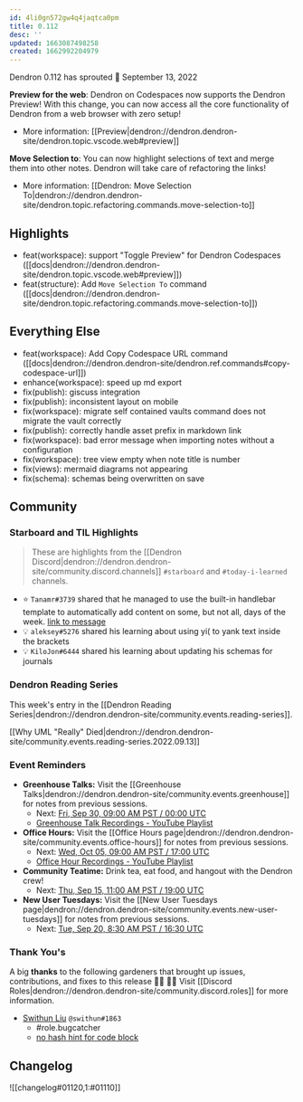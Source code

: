 ```yaml
---
id: 4li0gn572gw4q4jaqtca0pm
title: 0.112
desc: ''
updated: 1663087498258
created: 1662992204979
---
```


Dendron 0.112 has sprouted  🌱
September 13, 2022


**Preview for the web**: Dendron on Codespaces now supports the Dendron Preview! With this change, you can now access all the core functionality of Dendron from a web browser with zero setup!

- More information: [[Preview|dendron://dendron.dendron-site/dendron.topic.vscode.web#preview]]

**Move Selection to**: You can now highlight selections of text and merge them into other notes. Dendron will take care of refactoring the links!

- More information: [[Dendron: Move Selection To|dendron://dendron.dendron-site/dendron.topic.refactoring.commands.move-selection-to]]

## Highlights

- feat(workspace): support "Toggle Preview" for Dendron Codespaces ([[docs|dendron://dendron.dendron-site/dendron.topic.vscode.web#preview]])
- feat(structure): Add `Move Selection To` command ([[docs|dendron://dendron.dendron-site/dendron.topic.refactoring.commands.move-selection-to]])


## Everything Else

- feat(workspace): Add  Copy Codespace URL command ([[docs|dendron://dendron.dendron-site/dendron.ref.commands#copy-codespace-url]])
- enhance(workspace): speed up md export
- fix(publish): giscuss integration
- fix(publish): inconsistent layout on mobile
- fix(workspace): migrate self contained vaults command does not migrate the vault correctly
- fix(publish): correctly handle asset prefix in markdown link
- fix(workspace): bad error message when importing notes without a configuration
- fix(workspace): tree view empty when note title is number
- fix(views): mermaid diagrams not appearing
- fix(schema): schemas being overwritten on save


## Community


### Starboard and TIL Highlights

> These are highlights from the [[Dendron Discord|dendron://dendron.dendron-site/community.discord.channels]] `#starboard` and `#today-i-learned` channels.

- ⭐ `Tanamr#3739` shared that he managed to use the built-in handlebar template to automatically add content on some, but not all, days of the week. [link to message](https://discord.com/channels/717965437182410783/742532267058004098/1017131327327326298)
- 💡 `aleksey#5276` shared his learning about using yi( to yank text inside the brackets
- 💡 `KiloJon#6444` shared his learning about updating his schemas for journals

### Dendron Reading Series

This week's entry in the [[Dendron Reading Series|dendron://dendron.dendron-site/community.events.reading-series]].

[[Why UML "Really" Died|dendron://dendron.dendron-site/community.events.reading-series.2022.09.13]]


### Event Reminders

- **Greenhouse Talks:** Visit the [[Greenhouse Talks|dendron://dendron.dendron-site/community.events.greenhouse]] for notes from previous sessions.
    - Next: [Fri, Sep 30, 09:00 AM PST / 00:00 UTC](https://link.dendron.so/luma)
    - [Greenhouse Talk Recordings - YouTube Playlist](https://link.dendron.so/greenhouse)
- **Office Hours:** Visit the [[Office Hours page|dendron://dendron.dendron-site/community.events.office-hours]] for notes from previous sessions.
    - Next: [Wed, Oct 05, 09:00 AM PST / 17:00 UTC](https://link.dendron.so/luma)
    - [Office Hour Recordings - YouTube Playlist](https://link.dendron.so/6yPa)
- **Community Teatime:** Drink tea, eat food, and hangout with the Dendron crew!
    - Next: [Thu, Sep 15, 11:00 AM PST / 19:00 UTC](https://link.dendron.so/luma)
- **New User Tuesdays:** Visit the [[New User Tuesdays page|dendron://dendron.dendron-site/community.events.new-user-tuesdays]] for notes from previous sessions.
    - Next: [Tue, Sep 20, 8:30 AM PST / 16:30 UTC](https://link.dendron.so/luma)
    

### Thank You's

A big **thanks** to the following gardeners that brought up issues, contributions, and fixes to this release :man_farmer: :woman_farmer: 
Visit [[Discord Roles|dendron://dendron.dendron-site/community.discord.roles]] for more information.

- [Swithun Liu](https://github.com/swithun-liu?) `@swithun#1863`
  - #role.bugcatcher
  - [no hash hint for code block](https://github.com/dendronhq/dendron/issues/3510)

## Changelog
![[changelog#01120,1:#01110]]
